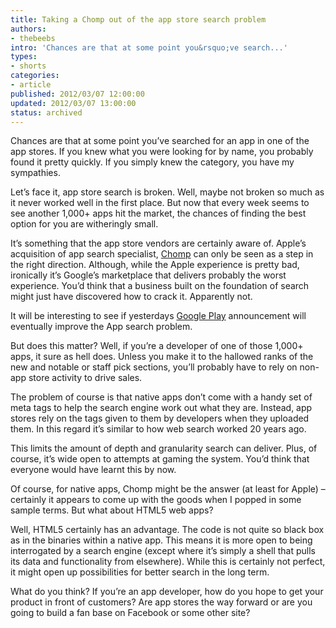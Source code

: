 ```yaml
---
title: Taking a Chomp out of the app store search problem
authors:
- thebeebs
intro: 'Chances are that at some point you&rsquo;ve search...'
types:
- shorts
categories:
- article
published: 2012/03/07 12:00:00
updated: 2012/03/07 13:00:00
status: archived
---
```


Chances are that at some point you&rsquo;ve searched for an app in one of the app stores. If you knew what you were looking for by name, you probably found it pretty quickly. If you simply knew the category, you have my sympathies. <p>Let&rsquo;s face it, app store search is broken. Well, maybe not broken so much as it never worked well in the first place. But now that every week seems to see another 1,000+ apps hit the market, the chances of finding the best option for you are witheringly small.

It&rsquo;s something that the app store vendors are certainly aware of. Apple&rsquo;s acquisition of app search specialist, [Chomp](http://www.chomp.com/) can only be seen as a step in the right direction. Although, while the Apple experience is pretty bad, ironically it&rsquo;s Google&rsquo;s marketplace that delivers probably the worst experience. You&rsquo;d think that a business built on the foundation of search might just have discovered how to crack it. Apparently not.

It will be interesting to see if yesterdays [Google Play](http://www.pcadvisor.co.uk/news/mobile-phone/3342613/google-play-is-new-android-market/) announcement will eventually improve the App search problem.

But does this matter? Well, if you&rsquo;re a developer of one of those 1,000+ apps, it sure as hell does. Unless you make it to the hallowed ranks of the new and notable or staff pick sections, you&rsquo;ll probably have to rely on non-app store activity to drive sales.

The problem of course is that native apps don&rsquo;t come with a handy set of meta tags to help the search engine work out what they are. Instead, app stores rely on the tags given to them by developers when they uploaded them. In this regard it&rsquo;s similar to how web search worked 20 years ago.

This limits the amount of depth and granularity search can deliver. Plus, of course, it&rsquo;s wide open to attempts at gaming the system. You&rsquo;d think that everyone would have learnt this by now.

Of course, for native apps, Chomp might be the answer (at least for Apple) &ndash; certainly it appears to come up with the goods when I popped in some sample terms. But what about HTML5 web apps?

Well, HTML5 certainly has an advantage. The code is not quite so black box as in the binaries within a native app. This means it is more open to being interrogated by a search engine (except where it&rsquo;s simply a shell that pulls its data and functionality from elsewhere). While this is certainly not perfect, it might open up possibilities for better search in the long term.

What do you think? If you&rsquo;re an app developer, how do you hope to get your product in front of customers? Are app stores the way forward or are you going to build a fan base on Facebook or some other site?
</p>